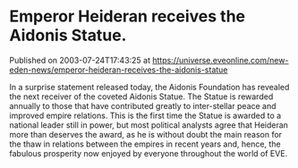 # Emperor Heideran receives the Aidonis Statue.
Published on 2003-07-24T17:43:25 at https://universe.eveonline.com/new-eden-news/emperor-heideran-receives-the-aidonis-statue

In a surprise statement released today, the Aidonis Foundation has revealed the next receiver of the coveted Aidonis Statue. The Statue is rewarded annually to those that have contributed greatly to inter-stellar peace and improved empire relations. This is the first time the Statue is awarded to a national leader still in power, but most political analysts agree that Heideran more than deserves the award, as he is without doubt the main reason for the thaw in relations between the empires in recent years and, hence, the fabulous prosperity now enjoyed by everyone throughout the world of EVE.
